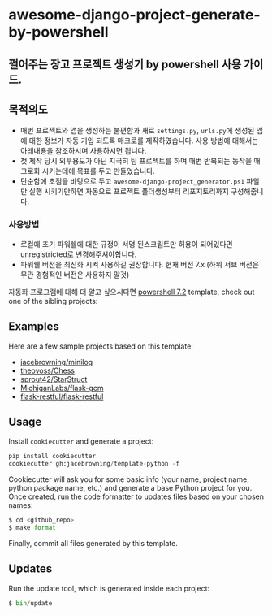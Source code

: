 # awesome-django-project-generate-by-powershell

## 쩔어주는 장고 프로젝트 생성기 by powershell 사용 가이드.

## 목적의도

* 매번 프로젝트와 앱을 생성하는 불편함과 새로 `settings.py`, `urls.py`에 생성된 앱에 대한 정보가 자동 기입 되도록 매크로를 제작하였습니다. 사용 방법에 대해서는 아래내용을 참조하시며 사용하시면 됩니다.
* 첫 제작 당시 외부용도가 아닌 지극히 팀 프로젝트를 하며 매번 반복되는 동작을 매크로화 시키는데에 목표를 두고 만들었습니다.
* 단순함에 초점을 바탕으로 두고 `awesome-django-project_generator.ps1` 파일만 실행 시키기만하면 자동으로 프로젝트 폴더생성부터 리포지토리까지 구성해줍니다.

### 사용방법
* 로컬에 초기 파워쉘에 대한 규정이 서명 된스크립트만 허용이 되어있다면 unregistricted로 변경해주셔야합니다.
* 파워쉘 버전을 최신화 시켜 사용하길 권장합니다. 현재 버전 7.x (하위 서브 버전은 무관 경험적인 버전은 사용하지 말것)

자동화 프로그램에 대해 더 알고 싶으시다면 [powershell 7.2](https://docs.microsoft.com/ko-kr/powershell/scripting/whats-new/what-s-new-in-powershell-72?view=powershell-7.2) template, check out one of the sibling projects:

## Examples

Here are a few sample projects based on this template:

* [jacebrowning/minilog](https://github.com/jacebrowning/minilog)
* [theovoss/Chess](https://github.com/theovoss/Chess)
* [sprout42/StarStruct](https://github.com/sprout42/StarStruct)
* [MichiganLabs/flask-gcm](https://github.com/MichiganLabs/flask-gcm)
* [flask-restful/flask-restful](https://github.com/flask-restful/flask-restful)

## Usage

Install `cookiecutter` and generate a project:

```python
pip install cookiecutter
cookiecutter gh:jacebrowning/template-python -f
```

Cookiecutter will ask you for some basic info (your name, project name, python package name, etc.) and generate a base Python project for you.
Once created, run the code formatter to updates files based on your chosen names:

```python
$ cd <github_repo>
$ make format
```

Finally, commit all files generated by this template.

## Updates

Run the update tool, which is generated inside each project:

```python
$ bin/update
```
